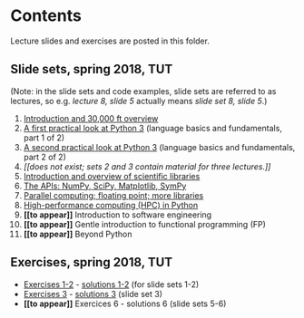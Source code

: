 # Contents

Lecture slides and exercises are posted in this folder.

## Slide sets, spring 2018, TUT

(Note: in the slide sets and code examples, slide sets are referred to as lectures, so e.g. *lecture 8, slide 5* actually means *slide set 8, slide 5*.)

1. [Introduction and 30,000 ft overview](lectures_tut_2018_1.pdf)
2. [A first practical look at Python 3](lectures_tut_2018_2.pdf) (language basics and fundamentals, part 1 of 2)
3. [A second practical look at Python 3](lectures_tut_2018_3.pdf) (language basics and fundamentals, part 2 of 2)
4. *[[does not exist; sets 2 and 3 contain material for three lectures.]]*
5. [Introduction and overview of scientific libraries](lectures_tut_2018_5.pdf)
6. [The APIs: NumPy, SciPy, Matplotlib, SymPy](lectures_tut_2018_6.pdf)
7. [Parallel computing; floating point; more libraries](lectures_tut_2018_7.pdf)
8. [High-performance computing (HPC) in Python](lectures_tut_2018_8.pdf)
9. **[[to appear]]** Introduction to software engineering
10. **[[to appear]]** Gentle introduction to functional programming (FP)
11. **[[to appear]]** Beyond Python

## Exercises, spring 2018, TUT

 - [Exercises 1-2](exercises_tut_2018_1-2.pdf) - [solutions 1-2](exercises_tut_2018_1-2_solutions.pdf) (for slide sets 1-2)
 - [Exercises 3](exercises_tut_2018_3.pdf) - [solutions 3](exercises_tut_2018_3_solutions.pdf) (slide set 3)
 - **[[to appear]]** Exercices 6 - solutions 6 (slide sets 5-6)
 

